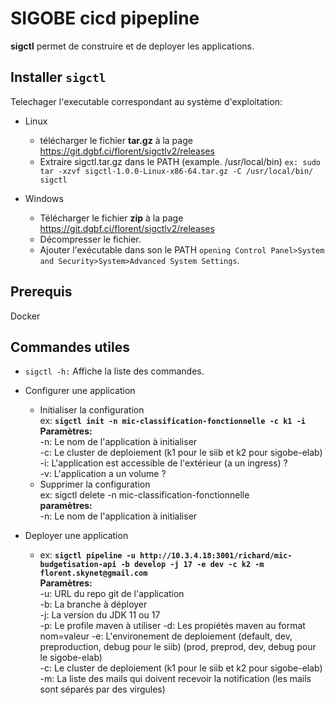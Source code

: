 # SIGOBE cicd pipepline

**sigctl**  permet de construire et de deployer les applications.

## Installer `sigctl`

Telechager l'executable correspondant au système d'exploitation:

* Linux

  - télécharger le fichier **tar.gz** à la page https://git.dgbf.ci/florent/sigctlv2/releases
  - Extraire sigctl.tar.gz dans le PATH (example. /usr/local/bin)
  `ex: sudo tar -xzvf sigctl-1.0.0-Linux-x86-64.tar.gz -C /usr/local/bin/ sigctl`

* Windows

  - Télécharger le fichier **zip** à la page https://git.dgbf.ci/florent/sigctlv2/releases
  - Décompresser le fichier.
  - Ajouter l'exécutable dans son le PATH `opening Control Panel>System and Security>System>Advanced System Settings`.

  
## Prerequis
 Docker

## Commandes utiles
* `sigctl -h:` Affiche la liste des commandes.

* Configurer une application
  * Initialiser la configuration <br>
    ex: **`sigctl init -n mic-classification-fonctionnelle -c k1 -i`** <br>
    **Paramètres:**<br>
    -n: Le nom de l'application à initialiser<br>
    -c: Le cluster de deploiement (k1 pour le siib et k2 pour sigobe-elab)<br>
    -i: L'application est accessible de l'extérieur (a un ingress) ?<br>
    -v: L'application a un volume ?<br>
  * Supprimer la configuration<br>
    ex: sigctl delete -n mic-classification-fonctionnelle<br>
    **paramètres:**<br>
      -n: Le nom de l'application à initialiser<br>


* Deployer une application<br>
  * ex: **`sigctl pipeline -u http://10.3.4.18:3001/richard/mic-budgetisation-api -b develop -j 17 -e dev -c k2 -m florent.skynet@gmail.com`**<br>
  **Paramètres:**<br>
  -u: URL du repo git de l'application<br>
  -b: La branche à déployer<br>
  -j: La version du JDK 11 ou 17<br>
  -p: Le profile maven à utiliser
  -d: Les propiétés maven au format nom=valeur
  -e: L'environement de deploiement (default, dev, preproduction, debug pour le siib) (prod, preprod, dev, debug pour le sigobe-elab)<br>
  -c: Le cluster de deploiement (k1 pour le siib et k2 pour sigobe-elab)<br>
  -m: La liste des mails qui doivent recevoir la notification (les mails sont séparés par des virgules)<br>
 

